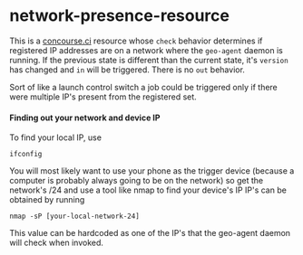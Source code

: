 # network-presence-resource

This is a [concourse.ci](http://concourse.ci) resource whose `check` behavior
determines if registered IP addresses are on a network where the `geo-agent`
daemon is running. If the previous state is different than the current state,
it's `version` has changed and `in` will be triggered.  There is no `out`
behavior.

Sort of like a launch control switch a job could be triggered only if there
were multiple IP's present from the registered set.

#### Finding out your network and device IP
To find your local IP, use
```
ifconfig
```

You will most likely want to use your phone as the trigger device (because
a computer is probably always going to be on the network) so get the network's
/24 and use a tool like nmap to find your device's IP
IP's can be obtained by running
```
nmap -sP [your-local-network-24]
```

This value can be hardcoded as one of the IP's that the geo-agent daemon will
check when invoked.
